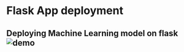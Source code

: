 <head>
    <h1> Flask App deployment </h1>
<head>
<div class = "Result">
    <h2> Deploying Machine Learning model on flask
    <img src="WORKS.gif" alt="demo">
    <br>
    </h2>
</div>